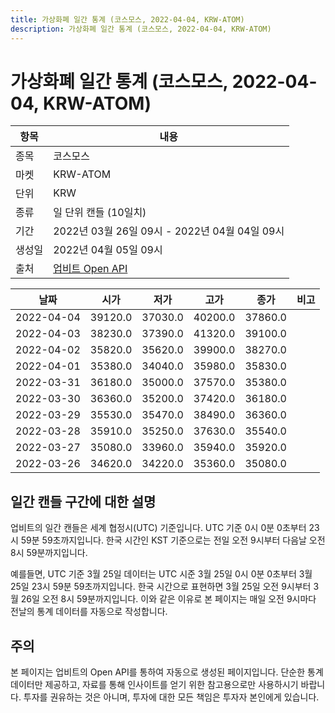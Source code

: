 ```yaml
---
title: 가상화폐 일간 통계 (코스모스, 2022-04-04, KRW-ATOM)
description: 가상화폐 일간 통계 (코스모스, 2022-04-04, KRW-ATOM)
---
```



가상화폐 일간 통계 (코스모스, 2022-04-04, KRW-ATOM)
===

|항목|내용|
|--|--|
|종목|코스모스|
|마켓|KRW-ATOM|
|단위|KRW|
|종류|일 단위 캔들 (10일치)|
|기간|2022년 03월 26일 09시 - 2022년 04월 04일 09시|
|생성일|2022년 04월 05일 09시|
|출처|[업비트 Open API](https://docs.upbit.com)|


|날짜|시가|저가|고가|종가|비고|
|--|--|--|--|--|--|
|2022-04-04|39120.0|37030.0|40200.0|37860.0|    |
|2022-04-03|38230.0|37390.0|41320.0|39100.0|    |
|2022-04-02|35820.0|35620.0|39900.0|38270.0|    |
|2022-04-01|35380.0|34040.0|35980.0|35830.0|    |
|2022-03-31|36180.0|35000.0|37570.0|35380.0|    |
|2022-03-30|36360.0|35200.0|37420.0|36180.0|    |
|2022-03-29|35530.0|35470.0|38490.0|36360.0|    |
|2022-03-28|35910.0|35250.0|37630.0|35540.0|    |
|2022-03-27|35080.0|33960.0|35940.0|35920.0|    |
|2022-03-26|34620.0|34220.0|35360.0|35080.0|    |


일간 캔들 구간에 대한 설명
---


업비트의 일간 캔들은 세계 협정시(UTC) 기준입니다. 
UTC 기준 0시 0분 0초부터 23시 59분 59초까지입니다. 
한국 시간인 KST 기준으로는 전일 오전 9시부터 다음날 오전 8시 59분까지입니다. 


예를들면, UTC 기준 3월 25일 데이터는 UTC 시준 3월 25일 0시 0분 0초부터 3월 25일 23시 59분 59초까지입니다. 
한국 시간으로 표현하면 3월 25일 오전 9시부터 3월 26일 오전 8시 59분까지입니다. 
이와 같은 이유로 본 페이지는 매일 오전 9시마다 전날의 통계 데이터를 자동으로 작성합니다. 


주의
---


본 페이지는 업비트의 Open API를 통하여 자동으로 생성된 페이지입니다. 
단순한 통계 데이터만 제공하고, 자료를 통해 인사이트를 얻기 위한 참고용으로만 사용하시기 바랍니다. 
투자를 권유하는 것은 아니며, 투자에 대한 모든 책임은 투자자 본인에게 있습니다. 
